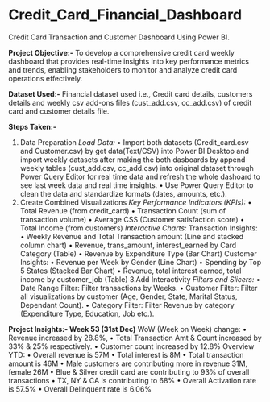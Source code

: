 # Credit_Card_Financial_Dashboard
Credit Card Transaction and Customer Dashboard Using Power BI.

**Project Objective:-**
To develop a comprehensive credit card weekly dashboard that provides real-time insights into key performance metrics and trends, enabling stakeholders to monitor and analyze credit card operations effectively.

**Dataset Used:-** 
Financial dataset used i.e., Credit card details, customers details and weekly csv add-ons files (cust_add.csv, cc_add.csv) of credit card and customer details file.

**Steps Taken:-**
1. Data Preparation
_Load Data:_
   • Import both datasets (Credit_card.csv and Customer.csv) by get data(Text/CSV) into Power BI Desktop and import weekly datasets after making the both dasboards by append weekly tables (cust_add.csv, 
    cc_add.csv) into original dataset through Power Query Editor for real time data and refresh the whole dashoard to see last week data and real time insights.
   • Use Power Query Editor to clean the data and standardize formats (dates, amounts, etc.).
2. Create Combined Visualizations
_Key Performance Indicators (KPIs):_
   • Total Revenue (from credit_card)
   • Transaction Count (sum of transaction volume)
   • Average CSS (Customer satisfaction score)
   • Total Income (from customers)
_Interactive Charts:_
Transaction Insights:
   • Weekly Revenue and Total Transaction amount (Line and stacked column chart)
   • Revenue, trans_amount, interest_earned by Card Category (Table)
   • Revenue by Expenditure Type (Bar Chart)
Customer Insights:
   • Revenue per Week by Gender (Line Chart)
   • Spending by Top 5 States (Stacked Bar Chart)
   • Revenue, total interest earned, total income by customer_job (Table)
3.Add Interactivity
_Filters and Slicers:_
   • Date Range Filter: Filter transactions by Weeks.
   • Customer Filter: Filter all visualizations by customer (Age, Gender, State, Marital Status, Dependant Count).
   • Category Filter: Filter Revenue by category (Expenditure Type, Education, Job etc.).

**Project Insights:- Week 53 (31st Dec)**
WoW (Week on Week) change:
• Revenue increased by 28.8%,
• Total Transaction Amt & Count increased by 33% & 25% respectively.
• Customer count increased by 12.8%
Overview YTD:
• Overall revenue is 57M
• Total interest is 8M
• Total transaction amount is 46M
• Male customers are contributing more in revenue 31M, female 26M
• Blue & Silver credit card are contributing to 93% of overall
transactions
• TX, NY & CA is contributing to 68%
• Overall Activation rate is 57.5%
• Overall Delinquent rate is 6.06%
